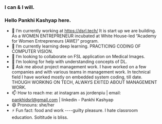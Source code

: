 ### I can & I will. 
### Hello Pankhi Kashyap here. 

- 🔭 I’m currently working at https://dsrl.tech/ It is start up we are building. As a WOMEN ENTREPRENEUR incubated at White House-led “Academy for Women Entrepreneurs (AWE)” program. 
- 🌱 I’m currently learning deep learning. PRACTICING CODING OF COMPUTER VISION.
- 👯 I’m looking to collaborate on FSL application on Medical Images. 
- 🤔 I’m looking for help with understanding concepts of DL.
- 💬 Ask me about project management work. I have worked on a few companies and with various teams in management work. In technical field I have worked mostly on embedded system coding, till date. THOUGH WORKING ON TECH, ALWAYS EXITED ABOUT MANAGEMENT WORK. 
- 📫 How to reach me: at instagram as jordenpiu | email: pankhidsrl@gmail.com | linkedin - Pankhi Kashyap
- 😄 Pronouns: she/her
- ⚡ Fun fact: food and work ----guilty pleasure. I hate classroom education. Soltitude is bliss. 
   

